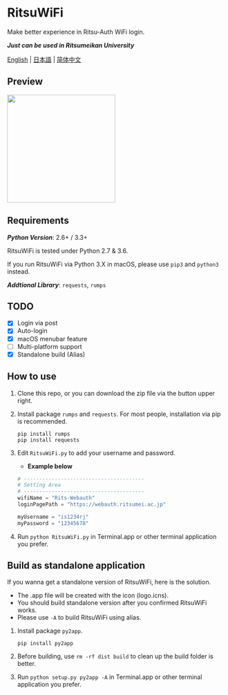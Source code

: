 # RitsuWiFi
Make better experience in Ritsu-Auth WiFi login.

***Just can be used in Ritsumeikan University***

[English](https://github.com/fang2hou/RitsuWifi) | [日本語](https://github.com/fang2hou/RitsuWifi/blob/master/Readme.ja-JP.md) | [简体中文](https://github.com/fang2hou/RitsuWifi/blob/master/Readme.zh-CN.md)

## Preview
<img src="https://cdn.rawgit.com/fang2hou/RitsuWiFi/master/ExampleImages/Main.png" width="250px"/>

## Requirements
___Python Version___: 2.6+ / 3.3+

RitsuWiFi is tested under Python 2.7 & 3.6.

If you run RitsuWiFi via Python 3.X in macOS, please use ```pip3``` and ```python3``` instead.

___Addtional Library___: ```requests```, ```rumps```
## TODO
- [x] Login via post
- [x] Auto-login
- [x] macOS menubar feature
- [ ] Multi-platform support
- [x] Standalone build (Alias)

## How to use
1. Clone this repo, or you can download the zip file via the button upper right.
2. Install package ```rumps``` and ```requests```. For most people, installation via pip is recommended.

    ```shell
    pip install rumps
    pip install requests
    ```

3. Edit ```RitsuWiFi.py``` to add your username and password.
    - __Example below__
    
    ```python
    # ---------------------------------------
    # Setting Area
    # ---------------------------------------
    wifiName = "Rits-Webauth"
    loginPagePath = "https://webauth.ritsumei.ac.jp"

    myUsername = "is1234rj"
    myPassword = "12345678"
    ```
4. Run ```python RitsuWiFi.py``` in Terminal.app or other terminal application you prefer.

## Build as standalone application
If you wanna get a standalone version of RitsuWiFi, here is the solution.

- The .app file will be created with the icon (logo.icns).
- You should build standalone version after you confirmed RitsuWiFi works.
- Please use ```-A``` to build RitsuWiFi using alias.

1. Install package ```py2app```.

    ```shell
    pip install py2app
    ```
2. Before building, use ```rm -rf dist build``` to clean up the build folder is better.
3. Run ```python setup.py py2app -A``` in Terminal.app or other terminal application you prefer.
